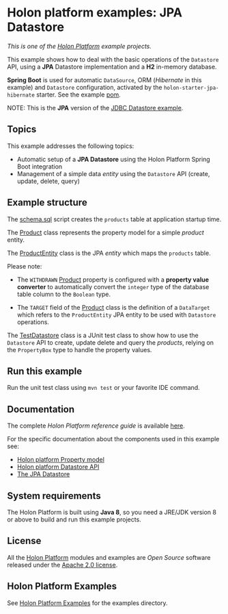 # Holon platform examples: JPA Datastore

_This is one of the [Holon Platform](https://holon-platform.com) example projects._

This example shows how to deal with the basic operations of the `Datastore` API, using a **JPA** Datastore implementation and a **H2** in-memory database. 

**Spring Boot** is used for automatic `DataSource`, ORM (*Hibernate* in this example) and `Datastore` configuration, activated by the `holon-starter-jpa-hibernate` starter. See the example [pom](https://github.com/holon-platform/holon-examples/blob/master/datastore/jpa-datastore/pom.xml).

NOTE: This is the **JPA** version of the [JDBC Datastore example](https://github.com/holon-platform/holon-examples/tree/master/datastore/jdbc-datastore).

## Topics

This example addresses the following topics:

* Automatic setup of a **JPA Datastore** using the Holon Platform Spring Boot integration
* Management of a simple data _entity_ using the `Datastore` API (create, update, delete, query)

## Example structure

The [schema.sql](https://github.com/holon-platform/holon-examples/blob/master/datastore/jpa-datastore/src/test/resources/schema.sql) script creates the `products` table at application startup time.

The [Product](https://github.com/holon-platform/holon-examples/blob/master/datastore/jpa-datastore/src/main/java/com/holonplatform/example/datastore/jpa/Product.java) class represents the property model for a simple _product_ entity.

The [ProductEntity](https://github.com/holon-platform/holon-examples/blob/master/datastore/jpa-datastore/src/main/java/com/holonplatform/example/datastore/jpa/ProductEntity.java) class is the JPA _entity_ which maps the `products` table.

Please note:

* The `WITHDRAWN` [Product](https://github.com/holon-platform/holon-examples/blob/master/datastore/jpa-datastore/src/main/java/com/holonplatform/example/datastore/jpa/Product.java) property is configured with a **property value converter** to automatically convert the `integer` type of the database table column to the `Boolean` type.

* The `TARGET` field of the [Product](https://github.com/holon-platform/holon-examples/blob/master/datastore/jpa-datastore/src/main/java/com/holonplatform/example/datastore/jpa/Product.java) class is the definition of a `DataTarget` which refers to the `ProductEntity` JPA entity to be used with `Datastore` operations.

The [TestDatastore](https://github.com/holon-platform/holon-examples/blob/master/datastore/jdbc-datastore/src/test/java/com/holonplatform/example/datastore/jdbc/test/TestDatastore.java) class is a JUnit test class to show how to use the `Datastore` API to create, update delete and query the _products_, relying on the `PropertyBox` type to handle the property values.

## Run this example

Run the unit test class using `mvn test` or your favorite IDE command.

## Documentation

The complete _Holon Platform reference guide_ is available [here](https://holon-platform.com/docs/current/reference).

For the specific documentation about the components used in this example see:

* [Holon platform Property model](https://holon-platform.com/docs/current/reference/holon-core.html#Property)
* [Holon platform Datastore API](https://holon-platform.com/docs/current/reference/holon-core.html#Datastore)
* [The JPA Datastore](https://holon-platform.com/docs/current/reference/holon-datastore-jpa.html)

## System requirements

The Holon Platform is built using __Java 8__, so you need a JRE/JDK version 8 or above to build and run this example projects.

## License

All the [Holon Platform](https://holon-platform.com) modules and examples are _Open Source_ software released under the [Apache 2.0 license](LICENSE.md).

## Holon Platform Examples

See [Holon Platform Examples](https://github.com/holon-platform/holon-examples) for the examples directory.
